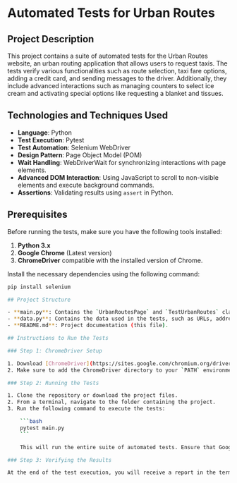# Automated Tests for Urban Routes

## Project Description

This project contains a suite of automated tests for the Urban Routes website, an urban routing application that allows users to request taxis. The tests verify various functionalities such as route selection, taxi fare options, adding a credit card, and sending messages to the driver. Additionally, they include advanced interactions such as managing counters to select ice cream and activating special options like requesting a blanket and tissues.

## Technologies and Techniques Used

- **Language**: Python
- **Test Execution**: Pytest
- **Test Automation**: Selenium WebDriver
- **Design Pattern**: Page Object Model (POM)
- **Wait Handling**: WebDriverWait for synchronizing interactions with page elements.
- **Advanced DOM Interaction**: Using JavaScript to scroll to non-visible elements and execute background commands.
- **Assertions**: Validating results using `assert` in Python.

## Prerequisites

Before running the tests, make sure you have the following tools installed:

1. **Python 3.x**
2. **Google Chrome** (Latest version)
3. **ChromeDriver** compatible with the installed version of Chrome.

Install the necessary dependencies using the following command:

```bash
pip install selenium

## Project Structure

- **main.py**: Contains the `UrbanRoutesPage` and `TestUrbanRoutes` classes that implement the tests.
- **data.py**: Contains the data used in the tests, such as URLs, addresses, phone numbers, and more.
- **README.md**: Project documentation (this file).

## Instructions to Run the Tests

### Step 1: ChromeDriver Setup

1. Download [ChromeDriver](https://sites.google.com/chromium.org/driver) and place it in an accessible folder.
2. Make sure to add the ChromeDriver directory to your `PATH` environment variable, or ensure that it is in the same folder as the project.

### Step 2: Running the Tests

1. Clone the repository or download the project files.
2. From a terminal, navigate to the folder containing the project.
3. Run the following command to execute the tests:

    ```bash
    pytest main.py
    ```

    This will run the entire suite of automated tests. Ensure that Google Chrome is closed before starting the tests, as WebDriver will open a new browser instance for each test.

### Step 3: Verifying the Results

At the end of the test execution, you will receive a report in the terminal indicating whether the tests have passed or if any have failed. You can analyze the detailed errors to troubleshoot potential issues in the tests or on the website.


